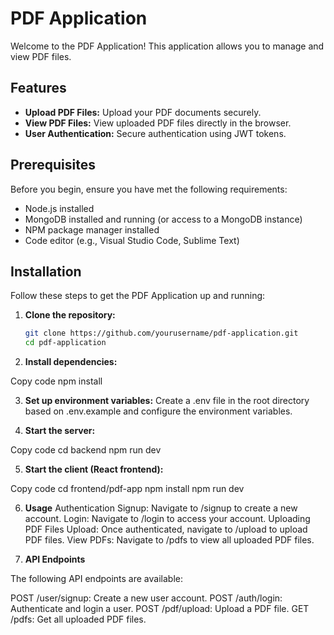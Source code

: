 # PDF Application

Welcome to the PDF Application! This application allows you to manage and view PDF files.

## Features

- **Upload PDF Files:** Upload your PDF documents securely.
- **View PDF Files:** View uploaded PDF files directly in the browser.
- **User Authentication:** Secure authentication using JWT tokens.

## Prerequisites

Before you begin, ensure you have met the following requirements:

- Node.js installed
- MongoDB installed and running (or access to a MongoDB instance)
- NPM package manager installed
- Code editor (e.g., Visual Studio Code, Sublime Text)

## Installation

Follow these steps to get the PDF Application up and running:

1. **Clone the repository:**

   ```bash
   git clone https://github.com/yourusername/pdf-application.git
   cd pdf-application
   ```

2. **Install dependencies:**

Copy code
npm install

3. **Set up environment variables:**
   Create a .env file in the root directory based on .env.example and configure the environment variables.

4. **Start the server:**

Copy code
cd backend
npm run dev

5. **Start the client (React frontend):**

Copy code
cd frontend/pdf-app
npm install
npm run dev

6. **Usage**
   Authentication
   Signup: Navigate to /signup to create a new account.
   Login: Navigate to /login to access your account.
   Uploading PDF Files
   Upload: Once authenticated, navigate to /upload to upload PDF files.
   View PDFs: Navigate to /pdfs to view all uploaded PDF files.

7. **API Endpoints**

The following API endpoints are available:

POST /user/signup: Create a new user account.
POST /auth/login: Authenticate and login a user.
POST /pdf/upload: Upload a PDF file.
GET /pdfs: Get all uploaded PDF files.
